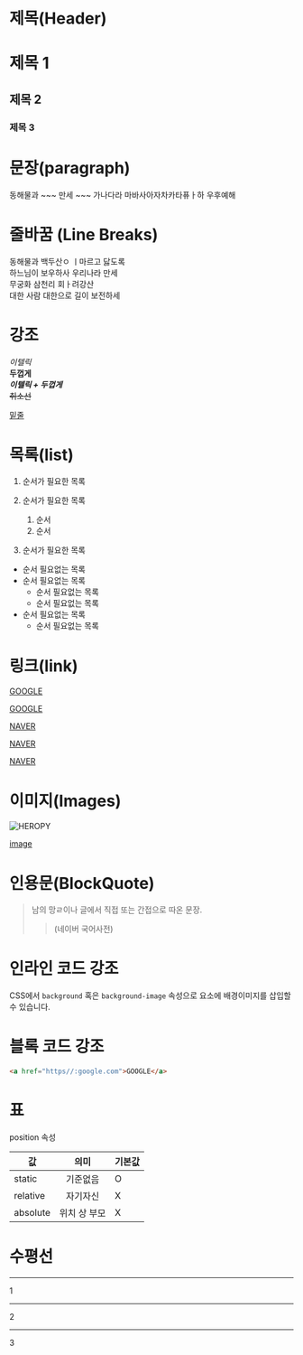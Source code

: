 # 제목(Header)

# 제목 1
## 제목 2
### 제목 3


# 문장(paragraph)

동해물과 ~~~ 만세 ~~~ 가나다라
마바사아자차카타퓨ㅏ하 우후예해


# 줄바꿈 (Line Breaks)

동해물과 백두산ㅇ ㅣ마르고 닳도록  
하느님이 보우하사 우리나라 만세  
무궁화 삼천리 회ㅏ려강산<br/>
대한 사람 대한으로 길이 보전하세

# 강조

_이텔릭_  
**두껍게**  
**_이텔릭 + 두껍게_**  
~~취소선~~

<u>밑줄</u>

# 목록(list)

1. 순서가 필요한 목록
1. 순서가 필요한 목록  
    1. 순서
    1. 순서

1. 순서가 필요한 목록

- 순서 필요없는 목록
- 순서 필요없는 목록  
    - 순서 필요없는 목록
    - 순서 필요없는 목록
- 순서 필요없는 목록
    - 순서 필요없는 목록


# 링크(link)

<a href="https//:google.com">GOOGLE</a>

[GOOGLE](https//:google.com)

  
  <a href="https//:naver.com" title="NAVER로 이동">NAVER</a>

  [NAVER](https//:naver.com "네이버로 이동해욧")

  <a href="https//:naver.com" title="NAVER로 이동"
  target="_blank">NAVER</a>

  # 이미지(Images)

  ![HEROPY](https://heropy.blog/css/images/logo.png)

  [image](heropy.blog)

  # 인용문(BlockQuote)

  > 남의 망ㄹ이나 글에서 직접 또는 간접으로 따온 문장.  
  >> (네이버 국어사전)

  # 인라인 코드 강조

  CSS에서 `background` 혹은 `background-image` 속성으로 요소에 배경이미지를 삽입할 수 있습니다.


# 블록 코드 강조

```html
<a href="https//:google.com">GOOGLE</a>
```

# 표

position 속성

값 | 의미 | 기본값
--|:--:|--
static | 기준없음 | O
relative | 자기자신 | X
absolute | 위치 상 부모 | X

# 수평선

---
1
***
2
___
3
